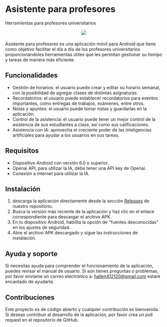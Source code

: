 # Asistente para profesores
Herramientas para profesores universitarios
<p align="center" style="margin-bottom: 20px;">
<img src="https://user-images.githubusercontent.com/87169063/235461040-f6d71768-0a36-4abb-ae70-1d07bd7ead13.png" max-width="662px" max-height="496px">
</p>

Asistente para profesores es una aplicación móvil para Android que tiene como objetivo facilitar el día a día de los profesores universitarios proporcionándoles herramientas útiles que les permitan gestionar su tiempo y tareas de manera más eficiente.

## Funcionalidades


- Gestión de horarios: el usuario puede crear y editar su horario semanal, con la posibilidad de agregar clases de distintas asignaturas.
- Recordatorios: el usuario puede establecer recordatorios para eventos importantes, como entregas de trabajos, exámenes, entre otros.
- Notas y apuntes: el usuario puede tomar notas y guardarlas en la aplicación.
- Control de la asistencia: el usuario puede tener un mejor control de la asistencia de sus estudiantes a clase, así como sus calificaciones.
- Asistencia con IA: aprovecha el creciente poder de las inteligencias artificiales para ayudar a los usuarios en sus tareas.

## Requisitos

- Dispositivo Android con versión 6.0 o superior.
- Openai API, para utilizar la IA, debe tener una API key de Openai.
- Conexión a internet para utilizar la IA.

## Instalación

1. descarga la aplicación directamente desde la sección [Releases](https://github.com/A-Hallen/Asistente_para_profesores/releases) de nuestro repositorio.
2. Busca la versión más reciente de la aplicación y haz clic en el enlace correspondiente para descargar el archivo APK.
3. En tu dispositivo Android, habilita la opción de "fuentes desconocidas" en los ajustes de seguridad.
4. Abre el archivo APK descargado y sigue las instrucciones de instalación.

## Ayuda y soporte

Si necesitas ayuda para comprender el funcionamiento de la aplicación, puedes revisar el manual de usuario. Si aún tienes preguntas o problemas, por favor envíame un correo electrónico a: hallen412120@gmail.com estaré encantado de ayudarte.

## Contribuciones

Este proyecto es de código abierto y cualquier contribución es bienvenida. Si deseas contribuir al desarrollo de la aplicación, por favor crea un pull request en el repositorio de GitHub.
